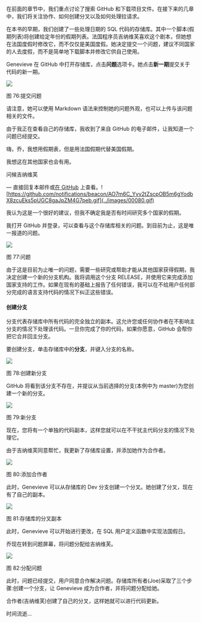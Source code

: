 在前面的章节中，我们重点讨论了搜索 GitHub 和下载项目文件。在接下来的几章中，我们将关注协作、如何创建分叉以及如何处理拉请求。

在本书的早期，我们创建了一些处理日期的 SQL 代码的存储库。其中一个脚本(假期列表)将创建给定年份的假期列表。法国程序员吉纳维芙喜欢这个剧本，但她想在法国度假时修改它，而不仅仅是美国度假。她决定提交一个问题，建议不同国家的人去度假，而不是简单地下载脚本并修改它供自己使用。

Genevieve 在 GitHub 中打开存储库，点击**问题**选项卡。她点击**新一期**提交关于代码的新一期。

![](../images/00079.jpeg)

图 76:提交问题

请注意，她可以使用 Markdown 语法来控制她的问题外观，也可以上传与该问题相关的文件。

由于我正在查看自己的存储库，我收到了来自 GitHub 的电子邮件，让我知道一个问题已经提交。

嗨，乔，我想用假期表，但是用法国假期代替美国假期。

我想这在其他国家也会有用。

问候吉纳维芙

—
直接回复本邮件或[在 GitHub](https://github.com/KeeperSparky/SQL_Date_Functions/issues/2) 上查看。![https://github.com/notifications/beacon/AO7m6C_Yvv2tZscpOB5m6gYodbX8zcuEks5pUGC8gaJpZM4G7peb.gif](../images/00080.gif)

我认为这是一个很好的建议，但我不确定我是否有时间研究多个国家的假期。

我打开 GitHub 并登录，可以查看与这个存储库相关的问题。到目前为止，这是唯一报道的问题。

![](../images/00081.jpeg)

图 77:问题

由于这是目前为止唯一的问题，需要一些研究或帮助才能从其他国家获得假期，我决定创建一个新的分支机构。我将调用这个分支 RELEASE，并使用它来完成添加国家支持的工作。如果在现有的基础上报告了任何错误，我可以在不给用户任何部分完成的语言支持代码的情况下纠正这些错误。

#### 创建分支

分支代表存储库中所有代码的完全独立的副本。这允许您或任何协作者在不影响主分支的情况下处理该代码。一旦你完成了你的代码，如果你愿意，GitHub 会帮你把它合并回主分支。

要创建分支，单击存储库中的**分支**，并键入分支的名称。

![](../images/00082.jpeg)

图 78:创建新分支

GitHub 将看到该分支不存在，并提议从当前选择的分支(本例中为 master)为您创建一个新的分支。

![](../images/00083.jpeg)

图 79:新分支

现在，您将有一个单独的代码副本，这样您就可以在不干扰主代码分支的情况下处理它。

由于吉纳维芙同意帮忙，我更新了存储库设置，并添加她作为合作者。

![](../images/00084.jpeg)

图 80:添加合作者

此时，Genevieve 可以从存储库的 Dev 分支创建一个分叉。她创建了分叉，现在有了自己的副本。

![](../images/00085.jpeg)

图 81:存储库的分叉副本

此时，Genevieve 可以开始进行更改，在 SQL 用户定义函数中实现法国假日。

乔现在转到问题屏幕，将问题分配给吉纳维芙。

![](../images/00086.jpeg)

图 82:分配问题

此时，问题已经提交，用户同意合作解决问题。存储库所有者(Joe)采取了三个步骤:创建一个分支，让 Genevieve 成为合作者，并将问题分配给她。

合作者(吉纳维芙)创建了自己的分叉，这样她就可以进行代码更新。

时间流逝…